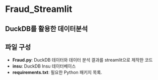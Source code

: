 # Fraud_Streamlit

## DuckDB를 활용한 데이터분석

## 파일 구성
- **Fraud.py**: DuckDB 데이터와 데이터 분석 결과를 streamlit으로 제작한 코드
- **insu**: DuckDB Insu 데이터베이스
- **requirements.txt**: 필요한 Python 패키지 목록.
